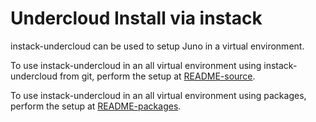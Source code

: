 Undercloud Install via instack
==============================

instack-undercloud can be used to setup Juno in a virtual environment.

To use instack-undercloud in an all virtual environment using instack-undercloud from git, perform the setup at
[README-source](README-source.md).

To use instack-undercloud in an all virtual environment using packages, perform the setup at
[README-packages](README-packages.md).
